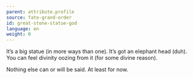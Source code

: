 ```yaml
---
parent: attribute.profile
source: fate-grand-order
id: great-stone-statue-god
language: en
weight: 0
---
```


It’s a big statue (in more ways than one).
It’s got an elephant head (duh).
You can feel divinity oozing from it (for some divine reason).

Nothing else can or will be said.
At least for now.
